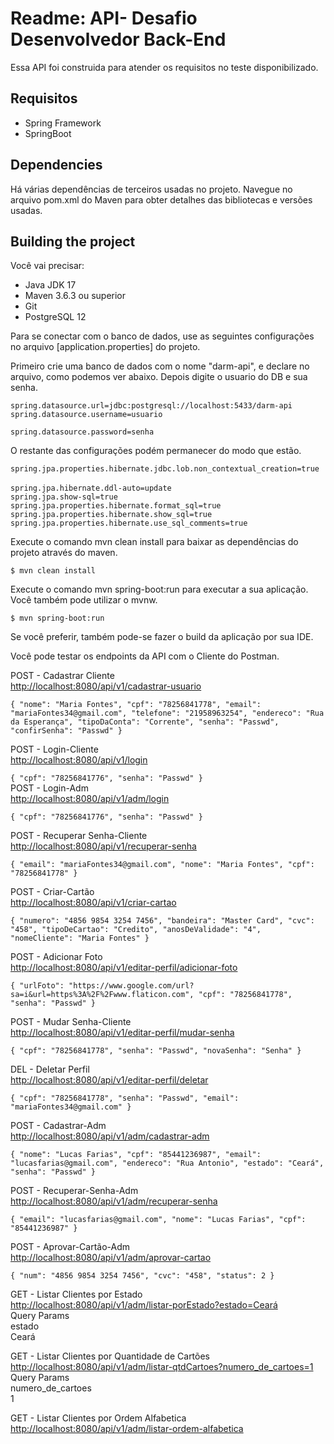 </p><h1 class="code-line" data-line-start=0 data-line-end=1 ><a id="Readme_API_Desafio_Desenvolvedor_BackEnd_0"></a>Readme: API- Desafio Desenvolvedor Back-End</h1>
<p class="has-line-data" data-line-start="1" data-line-end="2">Essa API foi construida para atender os requisitos no teste disponibilizado.</p>
<h2 class="code-line" data-line-start=3 data-line-end=4 ><a id="Requisitos_3"></a>Requisitos</h2>
<ul>
<li class="has-line-data" data-line-start="4" data-line-end="5">Spring Framework</li>
<li class="has-line-data" data-line-start="5" data-line-end="7">SpringBoot</li>
</ul>
<h2 class="code-line" data-line-start=7 data-line-end=8 ><a id="Dependencies_7"></a>Dependencies</h2>
<p class="has-line-data" data-line-start="8" data-line-end="9">Há várias dependências de terceiros usadas no projeto. Navegue no arquivo pom.xml do Maven para obter detalhes das bibliotecas e versões usadas.</p>
<h2 class="code-line" data-line-start=10 data-line-end=11 ><a id="Building_the_project_10"></a>Building the project</h2>
<p class="has-line-data" data-line-start="11" data-line-end="12">Você vai precisar:</p>
<ul>
<li class="has-line-data" data-line-start="13" data-line-end="14">Java JDK 17</li>
<li class="has-line-data" data-line-start="14" data-line-end="15">Maven 3.6.3 ou superior</li>
<li class="has-line-data" data-line-start="15" data-line-end="17">Git</li>
<li class="has-line-data" data-line-start="15" data-line-end="17">PostgreSQL 12 </li>
</ul>

<p class="has-line-data" data-line-start="17" data-line-end="18">Para se conectar com o banco de dados, use as seguintes configurações no arquivo [application.properties] do projeto.</p>

<p class="has-line-data" data-line-start="17" data-line-end="18">Primeiro crie uma banco de dados com o nome "darm-api", e declare no arquivo, como podemos ver abaixo. Depois digite o usuario do DB e sua senha.</p>
<code>spring.datasource.url=jdbc:postgresql://localhost:5433/darm-api
spring.datasource.username=usuario<br>
spring.datasource.password=senha</code>

<p class="has-line-data" data-line-start="17" data-line-end="18">O restante das configurações podém permanecer do modo que estão.</p>

<code>spring.jpa.properties.hibernate.jdbc.lob.non_contextual_creation=true </code>
<br><code>spring.jpa.hibernate.ddl-auto=update </code>
<br><code>spring.jpa.show-sql=true</code>
<br><code>spring.jpa.properties.hibernate.format_sql=true </code>
<br><code>spring.jpa.properties.hibernate.show_sql=true </code>
<br><code>spring.jpa.properties.hibernate.use_sql_comments=true </code>

<p class="has-line-data" data-line-start="17" data-line-end="18">Execute o comando mvn clean install para baixar as dependências do projeto através do maven.</p>
<pre><code>$ mvn clean install
</code></pre>
<p class="has-line-data" data-line-start="21" data-line-end="22">Execute o comando mvn spring-boot:run para executar a sua aplicação. Você também pode utilizar o mvnw.</p>
<pre><code>$ mvn spring-boot:run
</code></pre>
<p class="has-line-data" data-line-start="25" data-line-end="26">Se você preferir, também pode-se fazer o build da aplicação por sua IDE.</p>
<p class="has-line-data" data-line-start="27" data-line-end="28">Você pode testar os endpoints da API com o Cliente do Postman.</p>
<p class="has-line-data" data-line-start="29" data-line-end="31">POST - Cadastrar Cliente<br>
<a href="http://localhost:8080/api/v1/cadastrar-usuario">http://localhost:8080/api/v1/cadastrar-usuario</a></p>
<p class="has-line-data" data-line-start="32" data-line-end="42"><code>{ &quot;nome&quot;: &quot;Maria Fontes&quot;, &quot;cpf&quot;: &quot;78256841778&quot;, &quot;email&quot;: &quot;mariaFontes34@gmail.com&quot;, &quot;telefone&quot;: &quot;21958963254&quot;, &quot;endereco&quot;: &quot;Rua da Esperança&quot;, &quot;tipoDaConta&quot;: &quot;Corrente&quot;, &quot;senha&quot;: &quot;Passwd&quot;, &quot;confirSenha&quot;: &quot;Passwd&quot; }</code></p>
<p class="has-line-data" data-line-start="43" data-line-end="45">POST - Login-Cliente<br>
<a href="http://localhost:8080/api/v1/login">http://localhost:8080/api/v1/login</a></p>
<p class="has-line-data" data-line-start="46" data-line-end="52"><code>{ &quot;cpf&quot;: &quot;78256841776&quot;, &quot;senha&quot;: &quot;Passwd&quot; }</code><br>
POST - Login-Adm<br>
<a href="http://localhost:8080/api/v1/adm/login">http://localhost:8080/api/v1/adm/login</a></p>
<p class="has-line-data" data-line-start="53" data-line-end="57"><code>{ &quot;cpf&quot;: &quot;78256841776&quot;, &quot;senha&quot;: &quot;Passwd&quot; }</code></p>
<p class="has-line-data" data-line-start="58" data-line-end="60">POST - Recuperar Senha-Cliente<br>
<a href="http://localhost:8080/api/v1/recuperar-senha">http://localhost:8080/api/v1/recuperar-senha</a></p>
<p class="has-line-data" data-line-start="61" data-line-end="66"><code>{ &quot;email&quot;: &quot;mariaFontes34@gmail.com&quot;, &quot;nome&quot;: &quot;Maria Fontes&quot;, &quot;cpf&quot;: &quot;78256841778&quot; }</code></p>
<p class="has-line-data" data-line-start="67" data-line-end="69">POST - Criar-Cartão<br>
<a href="http://localhost:8080/api/v1/criar-cartao">http://localhost:8080/api/v1/criar-cartao</a></p>
<p class="has-line-data" data-line-start="70" data-line-end="78"><code>{ &quot;numero&quot;: &quot;4856 9854 3254 7456&quot;, &quot;bandeira&quot;: &quot;Master Card&quot;, &quot;cvc&quot;: &quot;458&quot;, &quot;tipoDeCartao&quot;: &quot;Credito&quot;, &quot;anosDeValidade&quot;: &quot;4&quot;, &quot;nomeCliente&quot;: &quot;Maria Fontes&quot; }</code></p>
<p class="has-line-data" data-line-start="79" data-line-end="81">POST - Adicionar Foto<br>
<a href="http://localhost:8080/api/v1/editar-perfil/adicionar-foto">http://localhost:8080/api/v1/editar-perfil/adicionar-foto</a></p>
<p class="has-line-data" data-line-start="82" data-line-end="87"><code>{ &quot;urlFoto&quot;: &quot;https://www.google.com/url?sa=i&amp;url=https%3A%2F%2Fwww.flaticon.com&quot;, &quot;cpf&quot;: &quot;78256841778&quot;, &quot;senha&quot;: &quot;Passwd&quot; }</code></p>
<p class="has-line-data" data-line-start="88" data-line-end="90">POST - Mudar Senha-Cliente<br>
<a href="http://localhost:8080/api/v1/editar-perfil/mudar-senha">http://localhost:8080/api/v1/editar-perfil/mudar-senha</a></p>
<p class="has-line-data" data-line-start="91" data-line-end="96"><code>{ &quot;cpf&quot;: &quot;78256841778&quot;, &quot;senha&quot;: &quot;Passwd&quot;, &quot;novaSenha&quot;: &quot;Senha&quot; }</code></p>
<p class="has-line-data" data-line-start="97" data-line-end="99">DEL - Deletar Perfil<br>
<a href="http://localhost:8080/api/v1/editar-perfil/deletar">http://localhost:8080/api/v1/editar-perfil/deletar</a></p>
<p class="has-line-data" data-line-start="100" data-line-end="105"><code>{ &quot;cpf&quot;: &quot;78256841778&quot;, &quot;senha&quot;: &quot;Passwd&quot;, &quot;email&quot;: &quot;mariaFontes34@gmail.com&quot; }</code></p>
<p class="has-line-data" data-line-start="106" data-line-end="108">POST - Cadastrar-Adm<br>
<a href="http://localhost:8080/api/v1/adm/cadastrar-adm">http://localhost:8080/api/v1/adm/cadastrar-adm</a></p>
<p class="has-line-data" data-line-start="109" data-line-end="117"><code>{ &quot;nome&quot;: &quot;Lucas Farias&quot;, &quot;cpf&quot;: &quot;85441236987&quot;, &quot;email&quot;: &quot;lucasfarias@gmail.com&quot;, &quot;endereco&quot;: &quot;Rua Antonio&quot;, &quot;estado&quot;: &quot;Ceará&quot;, &quot;senha&quot;: &quot;Passwd&quot; }</code></p>
<p class="has-line-data" data-line-start="118" data-line-end="120">POST - Recuperar-Senha-Adm<br>
<a href="http://localhost:8080/api/v1/adm/recuperar-senha">http://localhost:8080/api/v1/adm/recuperar-senha</a></p>
<p class="has-line-data" data-line-start="121" data-line-end="126"><code>{ &quot;email&quot;: &quot;lucasfarias@gmail.com&quot;, &quot;nome&quot;: &quot;Lucas Farias&quot;, &quot;cpf&quot;: &quot;85441236987&quot; }</code></p>
<p class="has-line-data" data-line-start="127" data-line-end="129">POST - Aprovar-Cartão-Adm<br>
<a href="http://localhost:8080/api/v1/adm/aprovar-cartao">http://localhost:8080/api/v1/adm/aprovar-cartao</a></p>
<p class="has-line-data" data-line-start="130" data-line-end="135"><code>{ &quot;num&quot;: &quot;4856 9854 3254 7456&quot;, &quot;cvc&quot;: &quot;458&quot;, &quot;status&quot;: 2 }</code></p>
<p class="has-line-data" data-line-start="136" data-line-end="141">GET - Listar Clientes por Estado<br>
<a href="http://localhost:8080/api/v1/adm/listar-porEstado?estado=Cear%C3%A1">http://localhost:8080/api/v1/adm/listar-porEstado?estado=Ceará</a><br>
Query Params<br>
estado<br>
Ceará</p>
<p class="has-line-data" data-line-start="142" data-line-end="147">GET - Listar Clientes por Quantidade de Cartões<br>
<a href="http://localhost:8080/api/v1/adm/listar-qtdCartoes?numero_de_cartoes=1">http://localhost:8080/api/v1/adm/listar-qtdCartoes?numero_de_cartoes=1</a><br>
Query Params<br>
numero_de_cartoes<br>
1</p>
<p class="has-line-data" data-line-start="148" data-line-end="150">GET - Listar Clientes por Ordem Alfabetica<br>
<a href="http://localhost:8080/api/v1/adm/listar-ordem-alfabetica">http://localhost:8080/api/v1/adm/listar-ordem-alfabetica</a></p>
